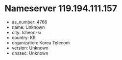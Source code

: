 # Nameserver 119.194.111.157

* as_number: 4766
* name: Unknown
* city: Icheon-si
* country: KR
* organization: Korea Telecom
* version: Unknown
* dnssec: Unknown
